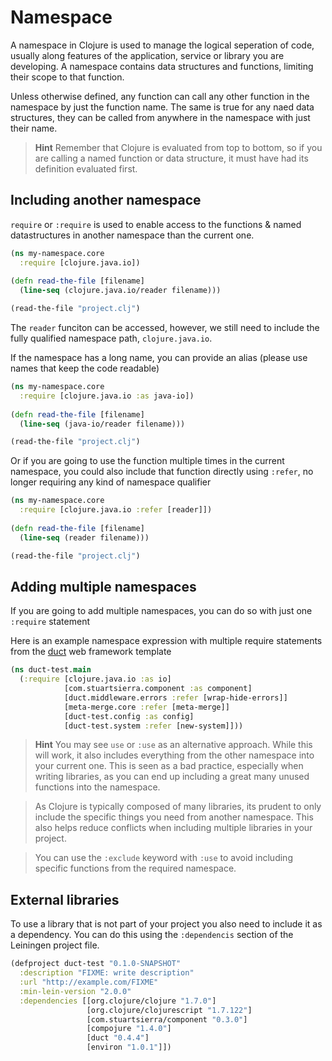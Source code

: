 # Namespace

  A namespace in Clojure is used to manage the logical seperation of code, usually along features of the application, service or library you are developing.  A namespace contains data structures and functions, limiting their scope to that function.
  
  Unless otherwise defined, any function can call any other function in the namespace by just the function name.  The same is true for any naed data structures, they can be called from anywhere in the namespace with just their name.

> **Hint** Remember that Clojure is evaluated from top to bottom, so if you are calling a named function or data structure, it must have had its definition evaluated first.

## Including another namespace 

  `require` or `:require` is used to enable access to the functions & named datastructures in another namespace than the current one.  
  
```clojure 
(ns my-namespace.core 
  :require [clojure.java.io])
  
(defn read-the-file [filename]
  (line-seq (clojure.java.io/reader filename)))

(read-the-file "project.clj")
```

  The `reader` funciton can be accessed, however, we still need to include the fully qualified namespace path, `clojure.java.io`.
  
  If the namespace has a long name, you can provide an alias (please use names that keep the code readable)

```clojure 
(ns my-namespace.core 
  :require [clojure.java.io :as java-io])
  
(defn read-the-file [filename]
  (line-seq (java-io/reader filename)))  

(read-the-file "project.clj")
```

Or if you are going to use the function multiple times in the current namespace, you could also include that function directly using `:refer`, no longer requiring any kind of namespace qualifier

```clojure 
(ns my-namespace.core 
  :require [clojure.java.io :refer [reader]])
  
(defn read-the-file [filename]
  (line-seq (reader filename)))  

(read-the-file "project.clj")
```

## Adding multiple namespaces 

If you are going to add multiple namespaces, you can do so with just one `:require` statement

Here is an example namespace expression with multiple require statements from the [duct](https://github.com/weavejester/duct) web framework template 

```clojure 
(ns duct-test.main
  (:require [clojure.java.io :as io]
            [com.stuartsierra.component :as component]
            [duct.middleware.errors :refer [wrap-hide-errors]]
            [meta-merge.core :refer [meta-merge]]
            [duct-test.config :as config]
            [duct-test.system :refer [new-system]]))
```

> **Hint** You may see `use` or `:use` as an alternative approach.  While this will work, it also includes everything from the other namespace into your current one.  This is seen as a bad practice, especially when writing libraries, as you can end up including a great many unused functions into the namespace.

> As Clojure is typically composed of many libraries, its prudent to only include the specific things you need from another namespace.  This also helps reduce conflicts when including multiple libraries in your project.

> You can use the `:exclude` keyword with `:use` to avoid including specific functions from the required namespace.
  

## External libraries 

  To use a library that is not part of your project you also need to include it as a dependency.  You can do this using the `:dependencis` section of the  Leiningen project file.

```clojure
(defproject duct-test "0.1.0-SNAPSHOT"
  :description "FIXME: write description"
  :url "http://example.com/FIXME"
  :min-lein-version "2.0.0"
  :dependencies [[org.clojure/clojure "1.7.0"]
                 [org.clojure/clojurescript "1.7.122"]
                 [com.stuartsierra/component "0.3.0"]
                 [compojure "1.4.0"]
                 [duct "0.4.4"]
                 [environ "1.0.1"]])
```
